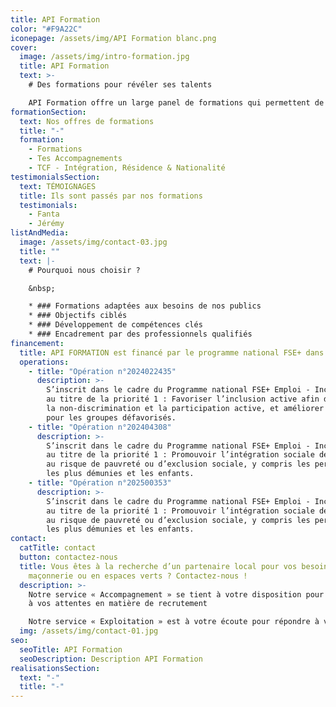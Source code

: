 ```yaml
---
title: API Formation
color: "#F9A22C"
iconepage: /assets/img/API Formation blanc.png
cover:
  image: /assets/img/intro-formation.jpg
  title: API Formation
  text: >-
    # Des formations pour révéler ses talents

    API Formation offre un large panel de formations qui permettent de se former, de retrouver confiance et se préparer à un métier.
formationSection:
  text: Nos offres de formations
  title: "-"
  formation:
    - Formations
    - Tes Accompagnements
    - TCF - Intégration, Résidence & Nationalité
testimonialsSection:
  text: TÉMOIGNAGES
  title: Ils sont passés par nos formations
  testimonials:
    - Fanta
    - Jérémy
listAndMedia:
  image: /assets/img/contact-03.jpg
  title: ""
  text: |-
    # Pourquoi nous choisir ?

    &nbsp;

    * ### Formations adaptées aux besoins de nos publics
    * ### Objectifs ciblés
    * ### Développement de compétences clés
    * ### Encadrement par des professionnels qualifiés
financement:
  title: API FORMATION est financé par le programme national FSE+ dans le cadre des opérations suivantes
  operations:
    - title: "Opération n°2024022435"
      description: >-
        S’inscrit dans le cadre du Programme national FSE+ Emploi - Inclusion - Jeunesse – Compétences  
        au titre de la priorité 1 : Favoriser l’inclusion active afin de promouvoir l’égalité des chances,  
        la non-discrimination et la participation active, et améliorer l’employabilité, en particulier  
        pour les groupes défavorisés.
    - title: "Opération n°202404308"
      description: >-
        S’inscrit dans le cadre du Programme national FSE+ Emploi - Inclusion - Jeunesse – Compétences  
        au titre de la priorité 1 : Promouvoir l’intégration sociale des personnes exposées  
        au risque de pauvreté ou d’exclusion sociale, y compris les personnes  
        les plus démunies et les enfants.
    - title: "Opération n°202500353"
      description: >-
        S’inscrit dans le cadre du Programme national FSE+ Emploi - Inclusion - Jeunesse – Compétences  
        au titre de la priorité 1 : Promouvoir l’intégration sociale des personnes exposées  
        au risque de pauvreté ou d’exclusion sociale, y compris les personnes  
        les plus démunies et les enfants.
contact:
  catTitle: contact
  button: contactez-nous
  title: Vous êtes à la recherche d’un partenaire local pour vos besoins en
    maçonnerie ou en espaces verts ? Contactez-nous !
  description: >-
    Notre service « Accompagnement » se tient à votre disposition pour répondre
    à vos attentes en matière de recrutement

    Notre service « Exploitation » est à votre écoute pour répondre à vos besoins en matière de sous-traitance, d’entretien, de rénovation ou de projets de développement.
  img: /assets/img/contact-01.jpg
seo:
  seoTitle: API Formation
  seoDescription: Description API Formation
realisationsSection:
  text: "-"
  title: "-"
---
```

